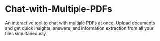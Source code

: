 # Chat-with-Multiple-PDFs
An interactive tool to chat with multiple PDFs at once. Upload documents and get quick insights, answers, and information extraction from all your files simultaneously.
